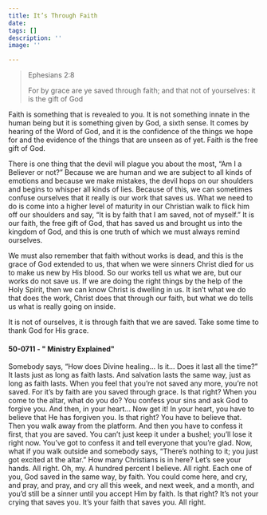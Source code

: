 ```yaml
---
title: It’s Through Faith
date: 
tags: []
description: ''
image: ''

---
```

> Ephesians 2:8
>
> For by grace are ye saved through faith; and that not of yourselves: it is the gift of God

Faith is something that is revealed to you. It is not something innate in the human being but it is something given by God, a sixth sense. It comes by hearing of the Word of God, and it is the confidence of the things we hope for and the evidence of the things that are unseen as of yet. Faith is the free gift of God.

There is one thing that the devil will plague you about the most, “Am I a Believer or not?” Because we are human and we are subject to all kinds of emotions and because we make mistakes, the devil hops on our shoulders and begins to whisper all kinds of lies. Because of this, we can sometimes confuse ourselves that it really is our work that saves us. What we need to do is come into a higher level of maturity in our Christian walk to flick him off our shoulders and say, “It is by faith that I am saved, not of myself.” It is our faith, the free gift of God, that has saved us and brought us into the kingdom of God, and this is one truth of which we must always remind ourselves.

We must also remember that faith without works is dead, and this is the grace of God extended to us, that when we were sinners Christ died for us to make us new by His blood. So our works tell us what we are, but our works do not save us. If we are doing the right things by the help of the Holy Spirit, then we can know Christ is dwelling in us. It isn’t what we do that does the work, Christ does that through our faith, but what we do tells us what is really going on inside.

It is not of ourselves, it is through faith that we are saved. Take some time to thank God for His grace.

#### 50-0711 - " Ministry Explained"

Somebody says, “How does Divine healing… Is it… Does it last all the time?” It lasts just as long as faith lasts. And salvation lasts the same way, just as long as faith lasts. When you feel that you’re not saved any more, you’re not saved. For it’s by faith are you saved through grace. Is that right? When you come to the altar, what do you do? You confess your sins and ask God to forgive you. And then, in your heart… Now get it! In your heart, you have to believe that He has forgiven you. Is that right? You have to believe that. Then you walk away from the platform. And then you have to confess it first, that you are saved. You can’t just keep it under a bushel; you’ll lose it right now. You’ve got to confess it and tell everyone that you’re glad. Now, what if you walk outside and somebody says, “There’s nothing to it; you just got excited at the altar.” How many Christians is in here? Let’s see your hands. All right. Oh, my. A hundred percent I believe. All right. Each one of you, God saved in the same way, by faith. You could come here, and cry, and pray, and pray, and cry all this week, and next week, and a month, and you’d still be a sinner until you accept Him by faith. Is that right? It’s not your crying that saves you. It’s your faith that saves you. All right.